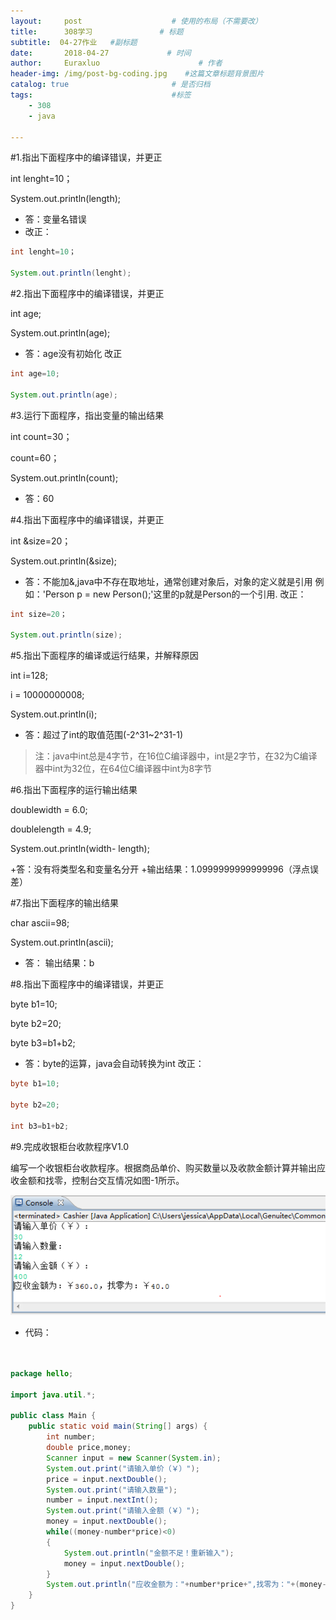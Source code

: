```yaml
---
layout:     post                    # 使用的布局（不需要改）
title:      308学习               # 标题 
subtitle:  04-27作业   #副标题
date:       2018-04-27             # 时间
author:     Euraxluo                      # 作者
header-img: /img/post-bg-coding.jpg    #这篇文章标题背景图片
catalog: true                       # 是否归档
tags:                               #标签
    - 308
    - java

---
```



#1.指出下面程序中的编译错误，并更正

int lenght=10；

System.out.println(length);

- 答：变量名错误
- 改正：

```java
int lenght=10；

System.out.println(lenght);

```

#2.指出下面程序中的编译错误，并更正

int age;

System.out.println(age);

- 答：age没有初始化
  改正

```java
int age=10;

System.out.println(age);

```

#3.运行下面程序，指出变量的输出结果

int count=30；

count=60；

System.out.println(count);

- 答：60

#4.指出下面程序中的编译错误，并更正

int &size=20；

System.out.println(&size);

- 答：不能加&,java中不存在取地址，通常创建对象后，对象的定义就是引用
  例如：'Person p = new Person();'这里的p就是Person的一个引用.
  ​	改正：

```java
int size=20；

System.out.println(size);
```

#5.指出下面程序的编译或运行结果，并解释原因

int i=128;

i = 10000000008;

System.out.println(i);

- 答：超过了int的取值范围(-2^31~2^31-1)

> 注：java中int总是4字节，在16位C编译器中，int是2字节，在32为C编译器中int为32位，在64位C编译器中int为8字节



#6.指出下面程序的运行输出结果

 doublewidth = 6.0;

 doublelength = 4.9;

 System.out.println(width- length);

 +答：没有将类型名和变量名分开
 +输出结果：1.0999999999999996（浮点误差）



#7.指出下面程序的输出结果

char ascii=98;

System.out.println(ascii);

- 答：
  输出结果：b



#8.指出下面程序中的编译错误，并更正

byte b1=10;

byte b2=20;

byte b3=b1+b2;

- 答：byte的运算，java会自动转换为int
  改正：

```java
byte b1=10;

byte b2=20;

int b3=b1+b2;


```



#9.完成收银柜台收款程序V1.0

编写一个收银柜台收款程序。根据商品单价、购买数量以及收款金额计算并输出应收金额和找零，控制台交互情况如图-1所示。

![](../image/2018.4.27.png)

- 代码：

```java


package hello;

import java.util.*;

public class Main {
	public static void main(String[] args) {
		int number;
		double price,money;
		Scanner input = new Scanner(System.in);
		System.out.print("请输入单价（￥）");
		price = input.nextDouble();
		System.out.print("请输入数量");
		number = input.nextInt();
		System.out.print("请输入金额（￥）");
		money = input.nextDouble();
		while((money-number*price)<0)
		{
			System.out.println("金额不足！重新输入");
			money = input.nextDouble();
		}
		System.out.println("应收金额为："+number*price+",找零为："+(money-number*price));
	}
}


```

